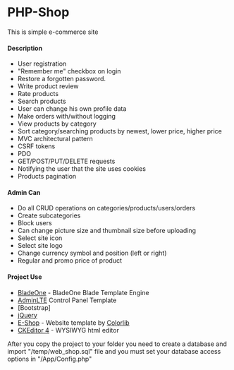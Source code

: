 # PHP-Shop

This is simple e-commerce site

#### Description
  - User registration
  - "Remember me" checkbox on login
  - Restore a forgotten password.
  - Write product review
  - Rate products
  - Search products
  - User can change his own profile data
  - Make оrders with/without logging
  - View products by category
  - Sort category/searching products by newest, lower price, higher price
  - MVC architectural pattern
  - CSRF tokens
  - PDO
  - GET/POST/PUT/DELETE requests
  - Notifying the user that the site uses cookies
  - Products pagination

#### Admin Can
- Do all CRUD operations on categories/products/users/orders
- Create subcategories
- Block users
- Can change picture size and thumbnail size before uploading
- Select site icon
- Select site logo
- Change currency symbol and position (left or right)
- Regular and promo price of product

#### Project Use
  - [BladeOne] - BladeOne Blade Template Engine
  - [AdminLTE] Control Panel Template
  - [Bootstrap]
  - [jQuery]
  - [E-Shop] - Website template by [Colorlib]
  - [CKEditor 4] - WYSIWYG html editor


After you copy the project to your folder you need to create a database and import "/temp/web_shop.sql" file and you must set your database access options in "/App/Config.php"

[BladeOne]: <https://github.com/EFTEC/BladeOne/>
[AdminLTE]: <https://adminlte.io/>
[Bootstrap 3.3.7]: <https://getbootstrap.com/>
[jQuery]: <https://jquery.com/>
[E-Shop]: <https://colorlib.com/wp/template/e-shop/>
[CKEditor 4]: <https://ckeditor.com/>
[Colorlib]: <https://colorlib.com/>

